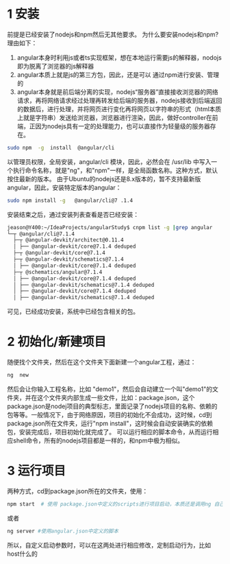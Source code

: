 
# 1 安装
前提是已经安装了nodejs和npm然后无其他要求。
为什么要安装nodejs和npm?理由如下：
1. angular本身时利用js或者ts实现框架，想在本地运行需要js的解释器，nodojs即为脱离了浏览器的js解释器
2. angular本质上就是js的第三方包，因此，还是可以 通过npm进行安装、管理的
3. angular本身就是前后端分离的实现，nodejs“服务器”直接接收浏览器的网络请求，再将网络请求经过处理再转发给后端的服务器，nodejs接收到后端返回的数据后，进行处理，并将网页进行变化再将网页以字符串的形式（html本质上就是字符串）发送给浏览器，浏览器进行渲染，因此，做好controller在前端，正因为nodejs具有一定的处理能力，也可以直接作为轻量级的服务器存在。
```bash
sudo npm  -g  install  @angular/cli
```
以管理员权限，全局安装，angular/cli 模块，因此，必然会在 /usr/lib 中写入一个执行命令名称，就是"ng"，和"npm"一样，是全局函数名称。这种方式，默认按住最新的版本。
由于Ubuntu的nodejs还是8.x版本的，暂不支持最新版angular，因此，安装特定版本的angular：
```bash
sudo npm install -g   @angular/cli@7 .1.4
```
安装结束之后，通过安装列表查看是否已经安装：
```bash
jeason@Y400:~/IdeaProjects/angularStudy$ cnpm list -g |grep angular
└─┬ @angular/cli@7.1.4
  ├─┬ @angular-devkit/architect@0.11.4
  │ ├── @angular-devkit/core@7.1.4 deduped
  ├─┬ @angular-devkit/core@7.1.4
  ├─┬ @angular-devkit/schematics@7.1.4
  │ ├── @angular-devkit/core@7.1.4 deduped
  ├─┬ @schematics/angular@7.1.4
  │ ├── @angular-devkit/core@7.1.4 deduped
  │ ├── @angular-devkit/schematics@7.1.4 deduped
  │ ├── @angular-devkit/core@7.1.4 deduped
  │ ├── @angular-devkit/schematics@7.1.4 deduped
```
可见，已经成功安装，系统中已经包含相关的包。
# 2 初始化/新建项目
随便找个文件夹，然后在这个文件夹下面新建一个angular工程，通过：
```bash
ng  new
```
然后会让你输入工程名称，比如 "demo1"，然后会自动建立一个叫"demo1"的文件夹，并在这个文件夹内部生成一些文件，比如：package.json，这个package.json是nodej项目的典型标志，里面记录了nodejs项目的名称、依赖的包等等。一般情况下，由于网络原因，项目的初始化不会成功，这时候，cd到package.json所在文件夹，运行"npm install"，这时候会自动安装确实的依赖包，安装完成后，项目初始化就完成了。
可以运行相应的脚本命令，从而运行相应shell命令，所有的nodejs项目都是一样的，和npm中极为相似。
# 3 运行项目
两种方式，cd到package.json所在的文件夹，使用：
```bash
npm start  # 使用 package.json中定义的scripts进行项目启动，本质还是调用ng 自己的脚本
```
或者
```bash
ng server #使用angular.json中定义的脚本
```
所以，自定义启动参数时，可以在这两处进行相应修改，定制启动行为，比如host什么的
